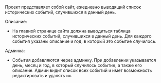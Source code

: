 Проект представляет собой сайт, ежедневно выводящий список исторических событий, случившихся в данный день.

Описание:
- На главной странице сайта должна выводиться таблица исторических событий, случившихся в данный день.
Для каждого события указаны описание и год, в который это событие случилось.

Админка:
- События добавляются через админку. При добавлении указывается день, месяц и год, в который случилось событие,
а также его описание. Админ  видит список всех событий и имет возможность редактировать и удалять их.
